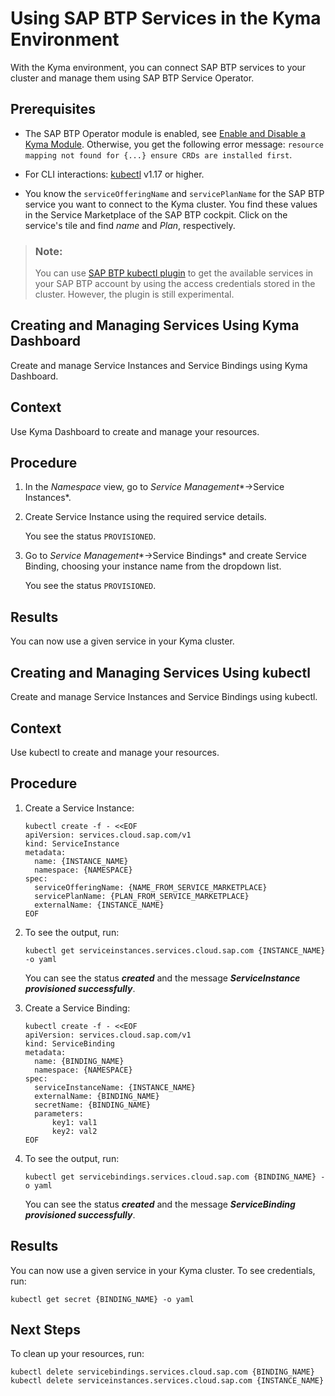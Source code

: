 <!-- loioea4dd81e49254dd482d32e3c20f4477a -->

# Using SAP BTP Services in the Kyma Environment

With the Kyma environment, you can connect SAP BTP services to your cluster and manage them using SAP BTP Service Operator.



<a name="loioea4dd81e49254dd482d32e3c20f4477a__prereq_vbj_qf2_qtb"/>

## Prerequisites

-   The SAP BTP Operator module is enabled, see [Enable and Disable a Kyma Module](../50-administration-and-ops/enable-and-disable-a-kyma-module-1b548e9.md#loio1b548e9ad4744b978b8b595288b0cb5c). Otherwise, you get the following error message: `resource mapping not found for {...} ensure CRDs are installed first`.

-   For CLI interactions: [kubectl](https://kubernetes.io/docs/tasks/tools/) v1.17 or higher.

-   You know the `serviceOfferingName` and `servicePlanName` for the SAP BTP service you want to connect to the Kyma cluster. You find these values in the Service Marketplace of the SAP BTP cockpit. Click on the service's tile and find *name* and *Plan*, respectively.


> ### Note:  
> You can use [SAP BTP kubectl plugin](https://github.com/SAP/sap-btp-service-operator#sap-btp-kubectl-plugin-experimental) to get the available services in your SAP BTP account by using the access credentials stored in the cluster. However, the plugin is still experimental.

<a name="loio975983821be040f0b7886791abcf3b7e"/>

<!-- loio975983821be040f0b7886791abcf3b7e -->

## Creating and Managing Services Using Kyma Dashboard

Create and manage Service Instances and Service Bindings using Kyma Dashboard.



## Context

Use Kyma Dashboard to create and manage your resources.



## Procedure

1.  In the *Namespace* view, go to *Service Management**→Service Instances*.

2.  Create Service Instance using the required service details.

    You see the status `PROVISIONED`.

3.  Go to *Service Management**→Service Bindings* and create Service Binding, choosing your instance name from the dropdown list.

    You see the status `PROVISIONED`.




<a name="loio975983821be040f0b7886791abcf3b7e__result_m43_t3y_bzb"/>

## Results

You can now use a given service in your Kyma cluster.

<a name="loioc8520b1c5c67409eb2d6e06c519eef18"/>

<!-- loioc8520b1c5c67409eb2d6e06c519eef18 -->

## Creating and Managing Services Using kubectl

Create and manage Service Instances and Service Bindings using kubectl.



## Context

Use kubectl to create and manage your resources.



<a name="loioc8520b1c5c67409eb2d6e06c519eef18__steps_ayb_vch_ypb"/>

## Procedure

1.  Create a Service Instance:

    ```
    kubectl create -f - <<EOF
    apiVersion: services.cloud.sap.com/v1
    kind: ServiceInstance
    metadata:
      name: {INSTANCE_NAME}
      namespace: {NAMESPACE}
    spec:
      serviceOfferingName: {NAME_FROM_SERVICE_MARKETPLACE}
      servicePlanName: {PLAN_FROM_SERVICE_MARKETPLACE}
      externalName: {INSTANCE_NAME}
    EOF
    ```

2.  To see the output, run:

    ```
    kubectl get serviceinstances.services.cloud.sap.com {INSTANCE_NAME} -o yaml
    ```

    You can see the status ***created*** and the message ***ServiceInstance provisioned successfully***.

3.  Create a Service Binding:

    ```
    kubectl create -f - <<EOF
    apiVersion: services.cloud.sap.com/v1
    kind: ServiceBinding
    metadata:
      name: {BINDING_NAME}
      namespace: {NAMESPACE}
    spec:
      serviceInstanceName: {INSTANCE_NAME}
      externalName: {BINDING_NAME}
      secretName: {BINDING_NAME}
      parameters:
          key1: val1
          key2: val2
    EOF
    ```

4.  To see the output, run:

    ```
    kubectl get servicebindings.services.cloud.sap.com {BINDING_NAME} -o yaml
    ```

    You can see the status ***created*** and the message ***ServiceBinding provisioned successfully***.




<a name="loioc8520b1c5c67409eb2d6e06c519eef18__result_sch_bjy_bzb"/>

## Results

You can now use a given service in your Kyma cluster. To see credentials, run:

```
kubectl get secret {BINDING_NAME} -o yaml
```



<a name="loioc8520b1c5c67409eb2d6e06c519eef18__postreq_jqd_mjy_bzb"/>

## Next Steps

To clean up your resources, run:

```
kubectl delete servicebindings.services.cloud.sap.com {BINDING_NAME}
kubectl delete serviceinstances.services.cloud.sap.com {INSTANCE_NAME}
```


